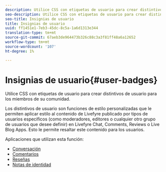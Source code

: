 ```yaml
---
description: Utilice CSS con etiquetas de usuario para crear distintivos de usuario para los miembros de su comunidad.
seo-description: Utilice CSS con etiquetas de usuario para crear distintivos de usuario para los miembros de su comunidad.
seo-title: Insignias de usuario
title: Insignias de usuario
uuid: ff1451e1-7eb3-45dc-8c5a-1a6d1313e344
translation-type: tm+mt
source-git-commit: 67aeb3de964473b326c88c3a3f81ff48a6a12652
workflow-type: tm+mt
source-wordcount: '107'
ht-degree: 1%

---
```



# Insignias de usuario{#user-badges}

Utilice CSS con etiquetas de usuario para crear distintivos de usuario para los miembros de su comunidad.

Los distintivos de usuario son funciones de estilo personalizadas que le permiten aplicar estilo al contenido de Livefyre publicado por tipos de usuarios específicos (como moderadores, editores o cualquier otro grupo de usuarios que desee definir) en Livefyre Chat, Comments, Reviews o Live Blog Apps. Esto le permite resaltar este contenido para los usuarios.

Aplicaciones que utilizan esta función:

* [Conversación](../../c-about-apps/c-chat-app/c-chat-app.md#c_chat_app)
* [Comentarios](/help/using/c-about-apps/c-comments/c-comments.md)
* [Reseñas](../../c-about-apps/c-reviews-app/c-reviews-app.md#c_reviews_app)
* [Notas de identidad](../../c-about-apps/c-sidenotes-app/c-sidenotes-app.md#c_sidenotes_app)

